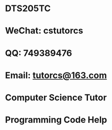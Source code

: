 # DTS205TC

# WeChat: cstutorcs

# QQ: 749389476

# Email: tutorcs@163.com

# Computer Science Tutor

# Programming Code Help
